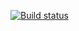 [![Build status](https://ci.appveyor.com/api/projects/status/omy18w61xvp9cf3b/branch/main?svg=true)](https://ci.appveyor.com/project/KarinaBulanova/hwweb/branch/main)
